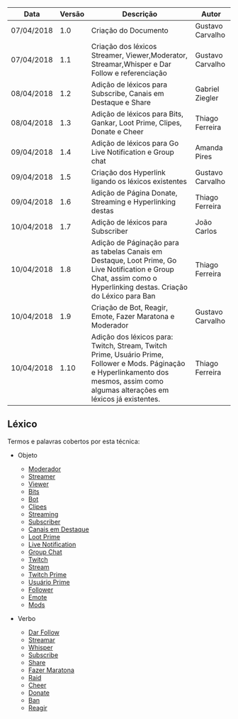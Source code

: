 |Data|Versão|Descrição|Autor|
|----|------|---------|-----|
|07/04/2018|1.0|Criação do Documento|Gustavo Carvalho|
|07/04/2018|1.1|Criação dos léxicos Streamer, Viewer,Moderator, Streamar,Whisper e Dar Follow e referenciação|Gustavo Carvalho|
|08/04/2018|1.2|Adição de léxicos para Subscribe, Canais em Destaque e Share|Gabriel Ziegler|
|08/04/2018|1.3|Adição de léxicos para Bits, Gankar, Loot Prime, Clipes, Donate e Cheer|Thiago Ferreira|
|09/04/2018|1.4|Adição de léxicos para Go Live Notification e Group chat|Amanda Pires|
|09/04/2018|1.5|Criação dos Hyperlink ligando os léxicos existentes|Gustavo Carvalho|
|09/04/2018|1.6|Adição de Página Donate, Streaming e Hyperlinking destas|Thiago Ferreira|
|10/04/2018|1.7|Adição de léxicos para Subscriber|João Carlos|
|10/04/2018|1.8|Adição de Páginação para as tabelas Canais em Destaque, Loot Prime, Go Live Notification e Group Chat, assim como o Hyperlinking destas. Criação do Léxico para Ban|Thiago Ferreira|
|10/04/2018|1.9|Criação de Bot, Reagir, Emote, Fazer Maratona e Moderador|Gustavo Carvalho|
|10/04/2018|1.10|Adição dos léxicos para: Twitch, Stream, Twitch Prime, Usuário Prime, Follower e Mods. Páginação e Hyperlinkamento dos mesmos, assim como algumas alterações em léxicos já existentes. |Thiago Ferreira|

## Léxico
Termos e palavras cobertos por esta técnica:
* Objeto
  * [Moderador](Moderador)
  * [Streamer](Streamer)
  * [Viewer](Viewer)
  * [Bits](Bits)
  * [Bot](Bot)
  * [Clipes](Clipes)
  * [Streaming](Streaming)
  * [Subscriber](Subscriber)
  * [Canais em Destaque](Canais-em-Destaque)
  * [Loot Prime](Loot-Prime)
  * [Live Notification](Live_Notification)
  * [Group Chat](Group-Chat)
  * [Twitch](Twitch)
  * [Stream](Stream)
  * [Twitch Prime](Twitch-Prime)
  * [Usuário Prime](Usuario-Prime)
  * [Follower](Follower)
  * [Emote](Emotes)
  * [Mods](Mods)

* Verbo
  * [Dar Follow](Dar-Follow)
  * [Streamar](Streamar)
  * [Whisper](Whisper)
  * [Subscribe](Subscribe)
  * [Share](Share)
  * [Fazer Maratona](Fazer-Maratona)
  * [Raid](Raid)
  * [Cheer](Cheer)
  * [Donate](Donate)
  * [Ban](Ban)
  * [Reagir](Reagir)
